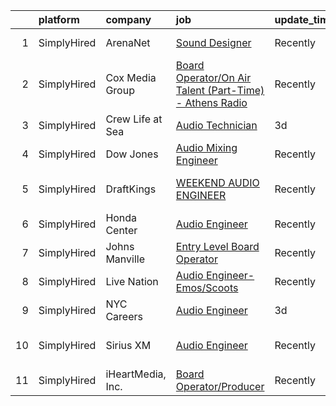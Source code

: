 

|    | platform    | company           | job                                                                                                                                                                | update_time   | location        |
|---:|:------------|:------------------|:-------------------------------------------------------------------------------------------------------------------------------------------------------------------|:--------------|:----------------|
|  1 | SimplyHired | ArenaNet          | [Sound Designer](https://www.simplyhired.com/job/rThG5IY9IzWMAoan9hcJnI7UxDCG6Ihg__kK3_DSy7e3u3DOyW-XHQ?q=audio+engineer)                                          | Recently      | Bellevue, WA    |
|  2 | SimplyHired | Cox Media Group   | [Board Operator/On Air Talent (Part-Time) - Athens Radio](https://www.simplyhired.com/job/yP5Tu0Bkv2Fk4wUChIC4ZS1uj0rq5QaY_wRg8edvfR_j2BDcHr-VBw?q=audio+engineer) | Recently      | Athens, GA      |
|  3 | SimplyHired | Crew Life at Sea  | [Audio Technician](https://www.simplyhired.com/job/qqBLxVDqmq6znBJRP7GR6BF8vWY-EnKjt60WTuyAxZiI3cUEaGr-eA?q=audio+engineer)                                        | 3d            | United States   |
|  4 | SimplyHired | Dow Jones         | [Audio Mixing Engineer](https://www.simplyhired.com/job/mYBxqupVmRoT43f7LmDVlrB_XLeqR2fODO2G3gz--Ccz5u-QLSZRUg?q=audio+engineer)                                   | Recently      | New York, NY    |
|  5 | SimplyHired | DraftKings        | [WEEKEND AUDIO ENGINEER](https://www.simplyhired.com/job/LqdYySsPYB_z6VLHBJYilRvdXTSnAUHDkXFWrub-VfESQCW3GvxkGg?q=audio+engineer)                                  | Recently      | Las Vegas, NV   |
|  6 | SimplyHired | Honda Center      | [Audio Engineer](https://www.simplyhired.com/job/dx38eLnMQ-8_BYVxTd0N8Tbmys5AThYuzbrEomXdd2XT5eneII8jYw?q=audio+engineer)                                          | Recently      | Anaheim, CA     |
|  7 | SimplyHired | Johns Manville    | [Entry Level Board Operator](https://www.simplyhired.com/job/8PD6-yR73zgEKB08pyVTu0aN_sz6ets0wLFxMLbtRX-xj2jOfl4oEw?q=audio+engineer)                              | Recently      | Phenix City, AL |
|  8 | SimplyHired | Live Nation       | [Audio Engineer- Emos/Scoots](https://www.simplyhired.com/job/j-j0XR4QeM7NOgvm18RWWx_C2qawAr8MQzThJbjIVt9l9F_YTPKfOw?q=audio+engineer)                             | Recently      | Austin, TX      |
|  9 | SimplyHired | NYC Careers       | [Audio Engineer](https://www.simplyhired.com/job/8hd1Nrms_xwBTMGqjZyE8nB4zD3lPT3hIPSuhs3VFZci8o36sT_TdQ?q=audio+engineer)                                          | 3d            | New York, NY    |
| 10 | SimplyHired | Sirius XM         | [Audio Engineer](https://www.simplyhired.com/job/EWBF5wv_xPkq0XQdncFhqbNnk35wQKel2Uavfv2d3jQiMaNPfnS2PA?q=audio+engineer)                                          | Recently      | Los Angeles, CA |
| 11 | SimplyHired | iHeartMedia, Inc. | [Board Operator/Producer](https://www.simplyhired.com/job/IxqpMKk_PTSZKznYhYLnXc9b6FRHl7WzDYGGq8T40arcKgeclbSQ8A?q=audio+engineer)                                 | Recently      | Burbank, CA     |